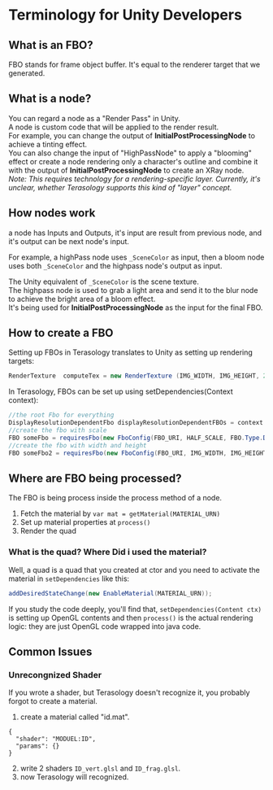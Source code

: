# Terminology for Unity Developers

## What is an FBO?

FBO stands for frame object buffer. It's equal to the renderer target that we generated.  

## What is a node?

You can regard a node as a "Render Pass" in Unity.  
A node is custom code that will be applied to the render result.  
For example, you can change the output of **InitialPostProcessingNode** to achieve a tinting effect.  
You can also change the input of "HighPassNode" to apply a "blooming" effect or create a node rendering only a character's outline and combine it with the output of **InitialPostProcessingNode** to create an XRay node.  
_Note: This requires technology for a rendering-specific layer. Currently, it's unclear, whether Terasology supports this kind of  "layer" concept._

## How nodes work

a node has Inputs and Outputs, it's input are result from previous node, and it's output can be next node's input.  

For example, a highPass node uses `_SceneColor` as input, then a bloom node uses both `_SceneColor` and the highpass node's output as input.  

The Unity equivalent of `_SceneColor` is the scene texture.  
The highpass node is used to grab a light area and send it to the blur node to achieve the bright area of a bloom effect.  
It's being used for **InitialPostProcessingNode** as the input for the final FBO.  

## How to create a FBO

Setting up FBOs in Terasology translates to Unity as setting up rendering targets:

```C#
RenderTexture  computeTex = new RenderTexture (IMG_WIDTH, IMG_HEIGHT, 24);

```

In Terasology, FBOs can be set up using setDependencies(Context context):

```java
//the root Fbo for everything
DisplayResolutionDependentFbo displayResolutionDependentFBOs = context.get(DisplayResolutionDependentFbo.class);
//create the fbo with scale
FBO someFbo = requiresFbo(new FboConfig(FBO_URI, HALF_SCALE, FBO.Type.DEFAULT), displayResolutionDependentFBOs);
//create the fbo with width and height
FBO someFbo2 = requiresFbo(new FboConfig(FBO_URI, IMG_WIDTH, IMG_HEIGHT, FBO.Type.NO_COLOR), displayResolutionDependentFBOs);
```

## Where are FBO being processed?

The FBO is being process inside the process method of a node.
1. Fetch the material by `var mat = getMaterial(MATERIAL_URN)`
2. Set up material properties at `process()`
3. Render the quad

### What is the quad? Where Did i used the material?

Well, a quad is a quad that you created at ctor
and you need to activate the material in `setDependencies` like this:

```java
addDesiredStateChange(new EnableMaterial(MATERIAL_URN));
```

If you study the code deeply, you'll find that, `setDependencies(Content ctx)` is setting up OpenGL contents and then `process()` is the actual rendering logic: they are just OpenGL code wrapped into java code.

## Common Issues

### Unrecongnized Shader

If you wrote a shader, but Terasology doesn't recognize it, you probably forgot to create a material.

1. create a material called "id.mat".  

```
{
  "shader": "MODUEL:ID",
  "params": {}
}
```

2. write 2 shaders `ID_vert.glsl` and `ID_frag.glsl`.
3. now Terasology will recognized.